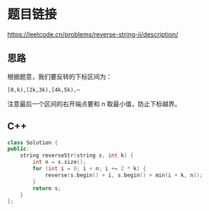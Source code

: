 # 题目链接

https://leetcode.cn/problems/reverse-string-ii/description/

## 思路

根据题意，我们要反转的下标区间为：

`[0,k),[2k,3k),[4k,5k),⋯`

注意最后一个区间的右开端点要和 n 取最小值，防止下标越界。

## C++

```C++
class Solution {
public:
    string reverseStr(string s, int k) {
        int n = s.size();
        for (int i = 0; i < n; i += 2 * k) {
            reverse(s.begin() + i, s.begin() + min(i + k, n));
        }
        return s;
    }
};
```